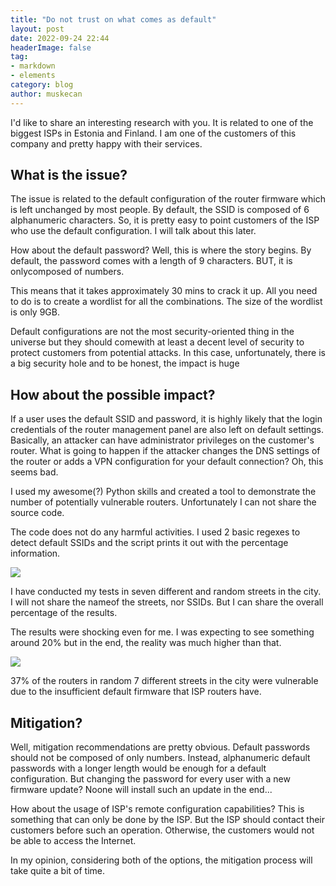 ```yaml
---
title: "Do not trust on what comes as default"
layout: post
date: 2022-09-24 22:44
headerImage: false
tag:
- markdown
- elements
category: blog
author: muskecan
---
```


I'd like to share an interesting research with you. It is related to one of the biggest ISPs in Estonia and Finland. I am one of the customers of this company and pretty happy with their services.

 ## What is the issue?

The issue is related to the default configuration of the router firmware which is left unchanged by most people. By default, the SSID is composed of 6 alphanumeric characters. So, it is pretty easy to point customers of the ISP who use the default configuration. I will talk about this later.

How about the default password? Well, this is where the story begins. By default, the password comes with a length of 9 characters. BUT, it is onlycomposed of numbers.

This means that it takes approximately 30 mins to crack it up. All you need to do is to create a wordlist for all the combinations. The size of the wordlist is only 9GB.

Default configurations are not the most security-oriented thing in the universe but they should comewith at least a decent level of security to protect customers from potential attacks. In this case, unfortunately, there is a big security hole and to be honest, the impact is huge

 ## How about the possible impact?

If a user uses the default SSID and password, it is highly likely that the login credentials of the router management panel are also left on default settings. Basically, an attacker can have administrator privileges on the customer's router. What is going to happen if the attacker changes the DNS settings of the router or adds a VPN configuration for your default connection? Oh, this seems bad.

I used my awesome(?) Python skills and created a tool to demonstrate the number of potentially vulnerable routers. Unfortunately I can not share the source code.

The code does not do any harmful activities. I used 2 basic regexes to detect default SSIDs and the script prints it out with the percentage information.

 <img class="image" src="{{ site.url }}/assets/posts/python-script.png">

I have conducted my tests in seven different and random streets in the city. I will not share the nameof the streets, nor SSIDs. But I can share the overall percentage of the results.

The results were shocking even for me. I was expecting to see something around 20% but in the end, the reality was much higher than that.

 <img class="image" src="{{ site.url }}/assets/posts/graph.png">

37% of the routers in random 7 different streets in the city were vulnerable due to the insufficient default firmware that ISP routers have.

## Mitigation?

Well, mitigation recommendations are pretty obvious. Default passwords should not be composed of only numbers. Instead, alphanumeric default passwords with a longer length would be enough for a default configuration. But changing the password for every user with a new firmware update? Noone will install such an update in the end...

How about the usage of ISP's remote configuration capabilities? This is something that can only be done by the ISP. But the ISP should contact their customers before such an operation. Otherwise, the customers would not be able to access the Internet.

In my opinion, considering both of the options, the mitigation process will take quite a bit of time.